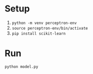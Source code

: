 # Setup
1. `python -m venv perceptron-env`
2. `source perceptron-env/bin/activate`
3. `pip install scikit-learn`

# Run

`python model.py`